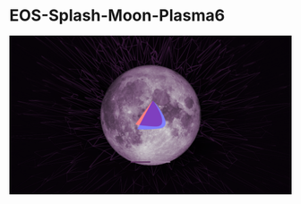 # EOS-Splash-Moon-Plasma6
![alt text](https://github.com/smokey5787/EOS-Splash-Moon-Plasma6/blob/main/EOS-Moon-Plasma6/contents/previews/splash.png "preview")
